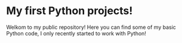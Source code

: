 # My first Python projects!

Welkom to my public repository!
Here you can find some of my basic Python code, I only recently started to work with Python!
